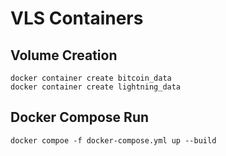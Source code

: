 # VLS Containers

## Volume Creation

```
docker container create bitcoin_data
docker container create lightning_data
```

## Docker Compose Run

```
docker compoe -f docker-compose.yml up --build
```
